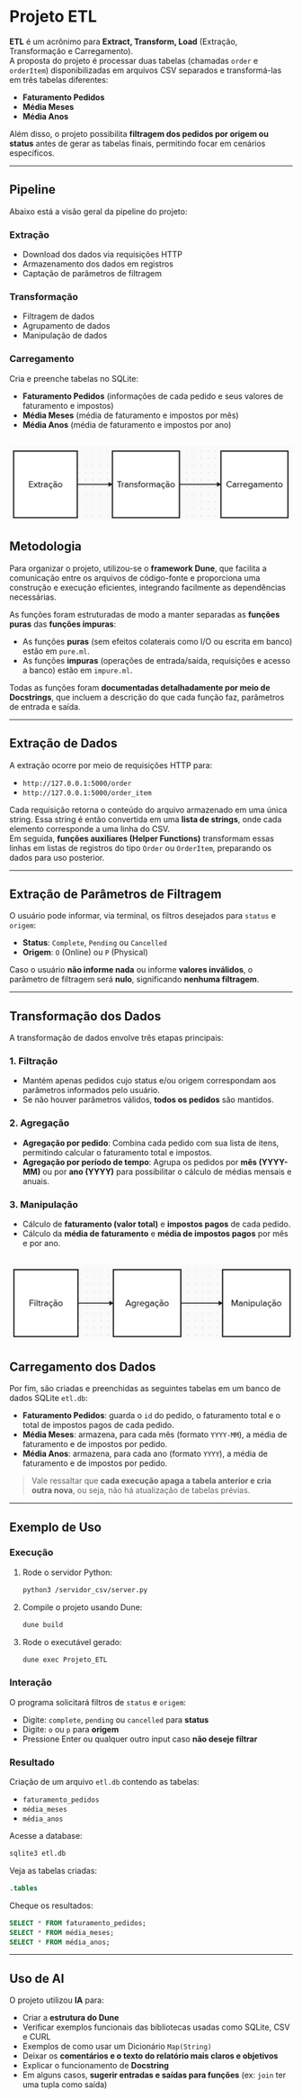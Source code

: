 # Projeto ETL

**ETL** é um acrônimo para **Extract, Transform, Load** (Extração, Transformação e Carregamento).  
A proposta do projeto é processar duas tabelas (chamadas `order` e `orderItem`) disponibilizadas em arquivos CSV separados e transformá-las em três tabelas diferentes:

- **Faturamento Pedidos**
- **Média Meses**
- **Média Anos**

Além disso, o projeto possibilita **filtragem dos pedidos por origem ou status** antes de gerar as tabelas finais, permitindo focar em cenários específicos.

---

## Pipeline

Abaixo está a visão geral da pipeline do projeto:

### Extração

- Download dos dados via requisições HTTP  
- Armazenamento dos dados em registros  
- Captação de parâmetros de filtragem  

### Transformação

- Filtragem de dados  
- Agrupamento de dados  
- Manipulação de dados  

### Carregamento

Cria e preenche tabelas no SQLite:

- **Faturamento Pedidos** (informações de cada pedido e seus valores de faturamento e impostos)
- **Média Meses** (média de faturamento e impostos por mês)
- **Média Anos** (média de faturamento e impostos por ano)

![Pipeline Geral](img/pipeline.png)
---

## Metodologia

Para organizar o projeto, utilizou-se o **framework Dune**, que facilita a comunicação entre os arquivos de código-fonte e proporciona uma construção e execução eficientes, integrando facilmente as dependências necessárias.

As funções foram estruturadas de modo a manter separadas as **funções puras** das **funções impuras**:

- As funções **puras** (sem efeitos colaterais como I/O ou escrita em banco) estão em `pure.ml`.
- As funções **impuras** (operações de entrada/saída, requisições e acesso a banco) estão em `impure.ml`.

Todas as funções foram **documentadas detalhadamente por meio de Docstrings**, que incluem a descrição do que cada função faz, parâmetros de entrada e saída.

---

## Extração de Dados

A extração ocorre por meio de requisições HTTP para:

- `http://127.0.0.1:5000/order`
- `http://127.0.0.1:5000/order_item`

Cada requisição retorna o conteúdo do arquivo armazenado em uma única string. Essa string é então convertida em uma **lista de strings**, onde cada elemento corresponde a uma linha do CSV.  
Em seguida, **funções auxiliares (Helper Functions)** transformam essas linhas em listas de registros do tipo `Order` ou `OrderItem`, preparando os dados para uso posterior.

---

## Extração de Parâmetros de Filtragem

O usuário pode informar, via terminal, os filtros desejados para `status` e `origem`:

- **Status**: `Complete`, `Pending` ou `Cancelled`  
- **Origem**: `O` (Online) ou `P` (Physical)

Caso o usuário **não informe nada** ou informe **valores inválidos**, o parâmetro de filtragem será **nulo**, significando **nenhuma filtragem**.

---

## Transformação dos Dados

A transformação de dados envolve três etapas principais:

### 1. Filtração

- Mantém apenas pedidos cujo status e/ou origem correspondam aos parâmetros informados pelo usuário.  
- Se não houver parâmetros válidos, **todos os pedidos** são mantidos.

### 2. Agregação

- **Agregação por pedido**: Combina cada pedido com sua lista de itens, permitindo calcular o faturamento total e impostos.  
- **Agregação por período de tempo**: Agrupa os pedidos por **mês (YYYY-MM)** ou por **ano (YYYY)** para possibilitar o cálculo de médias mensais e anuais.

### 3. Manipulação

- Cálculo de **faturamento (valor total)** e **impostos pagos** de cada pedido.  
- Cálculo da **média de faturamento** e **média de impostos pagos** por mês e por ano.

![Pipeline Transformação](img/pipeline2.png)
---

## Carregamento dos Dados

Por fim, são criadas e preenchidas as seguintes tabelas em um banco de dados SQLite `etl.db`:

- **Faturamento Pedidos**: guarda o `id` do pedido, o faturamento total e o total de impostos pagos de cada pedido.
- **Média Meses**: armazena, para cada mês (formato `YYYY-MM`), a média de faturamento e de impostos por pedido.
- **Média Anos**: armazena, para cada ano (formato `YYYY`), a média de faturamento e de impostos por pedido.

> Vale ressaltar que **cada execução apaga a tabela anterior e cria outra nova**, ou seja, não há atualização de tabelas prévias.

---

## Exemplo de Uso

### Execução

1. Rode o servidor Python:  
   ```bash
   python3 /servidor_csv/server.py
   ```

2. Compile o projeto usando Dune:  
   ```bash
   dune build
   ```

3. Rode o executável gerado:  
   ```bash
   dune exec Projeto_ETL
   ```

### Interação

O programa solicitará filtros de `status` e `origem`:

- Digite: `complete`, `pending` ou `cancelled` para **status**  
- Digite: `o` ou `p` para **origem**  
- Pressione Enter ou qualquer outro input caso **não deseje filtrar**

### Resultado

Criação de um arquivo `etl.db` contendo as tabelas:

- `faturamento_pedidos`
- `média_meses`
- `média_anos`

Acesse a database:

```bash
sqlite3 etl.db
```

Veja as tabelas criadas:

```sql
.tables
```

Cheque os resultados:

```sql
SELECT * FROM faturamento_pedidos;
SELECT * FROM média_meses;
SELECT * FROM média_anos;
```

---

## Uso de AI

O projeto utilizou **IA** para:

- Criar a **estrutura do Dune**
- Verificar exemplos funcionais das bibliotecas usadas como SQLite, CSV e CURL
- Exemplos de como usar um Dicionário `Map(String)`
- Deixar os **comentários e o texto do relatório mais claros e objetivos**
- Explicar o funcionamento de **Docstring**
- Em alguns casos, **sugerir entradas e saídas para funções** (ex: `join` ter uma tupla como saída)
